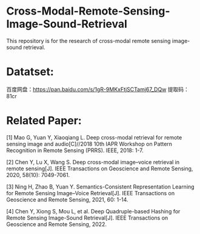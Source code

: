 # Cross-Modal-Remote-Sensing-Image-Sound-Retrieval

This repository is for the research of cross-modal remote sensing image-sound retrieval.

# Datatset:

百度网盘：https://pan.baidu.com/s/1gR-9MKxFtjSCTamj67_DQw 提取码：81cr

# Related Paper:

[1] Mao G, Yuan Y, Xiaoqiang L. Deep cross-modal retrieval for remote sensing image and audio[C]//2018 10th IAPR Workshop on Pattern Recognition in Remote Sensing (PRRS). IEEE, 2018: 1-7.

[2] Chen Y, Lu X, Wang S. Deep cross-modal image–voice retrieval in remote sensing[J]. IEEE Transactions on Geoscience and Remote Sensing, 2020, 58(10): 7049-7061.

[3] Ning H, Zhao B, Yuan Y. Semantics-Consistent Representation Learning for Remote Sensing Image–Voice Retrieval[J]. IEEE Transactions on Geoscience and Remote Sensing, 2021, 60: 1-14.

[4] Chen Y, Xiong S, Mou L, et al. Deep Quadruple-based Hashing for Remote Sensing Image-Sound Retrieval[J]. IEEE Transactions on Geoscience and Remote Sensing, 2022.

